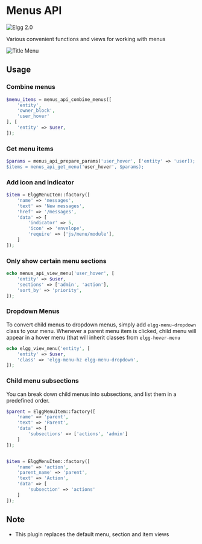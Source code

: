 Menus API
=========
![Elgg 2.0](https://img.shields.io/badge/Elgg-2.0.x-orange.svg?style=flat-square)

Various convenient functions and views for working with menus

![Title Menu](https://raw.github.com/hypeJunction/Elgg-menus_api/master/screenshots/title.png "Sample Title Menu")

## Usage

### Combine menus

```php
$menu_items = menus_api_combine_menus([
    'entity',
    'owner_block',
    'user_hover'
], [
    'entity' => $user,
]);
```

### Get menu items

```php
$params = menus_api_prepare_params('user_hover', ['entity' => 'user]);
$items = menus_api_get_menu('user_hover', $params);
```

### Add icon and indicator

```php
$item = ElggMenuItem::factory([
    'name' => 'messages',
    'text' => 'New messages',
    'href' => '/messages',
    'data' => [
        'indicator' => 5,
        'icon' => 'envelope',
        'require' => ['js/menu/module'],
    ]
]);
```

### Only show certain menu sections

```php
echo menus_api_view_menu('user_hover', [
    'entity' => $user,
    'sections' => ['admin', 'action'],
    'sort_by' => 'priority',
]);
```

### Dropdown Menus

To convert child menus to dropdown menus, simply add `elgg-menu-dropdown` class to your
menu. Whenever a parent menu item is clicked, child menu will appear in a hover menu
(that will inherit classes from	`elgg-hover-menu`

```php
echo elgg_view_menu('entity', [
	'entity' => $user,
	'class' => 'elgg-menu-hz elgg-menu-dropdown',
]);
```

### Child menu subsections

You can break down child menus into subsections, and list them in a predefined order.

```php
$parent = ElggMenuItem::factory([
	'name' => 'parent',
	'text' => 'Parent',
	'data' => [
		'subsections' => ['actions', 'admin']
	]
]);


$item = ElggMenuItem::factory([
	'name' => 'action',
	'parent_name' => 'parent',
	'text' => 'Action',
	'data' => [
		'subsection' => 'actions'
	]
]);
```


## Note

 * This plugin replaces the default menu, section and item views